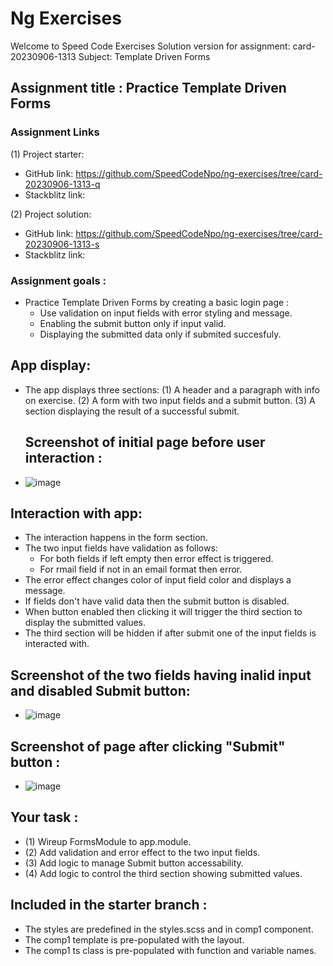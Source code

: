 # Ng Exercises

Welcome to Speed Code Exercises
Solution version for assignment: card-20230906-1313
Subject: Template Driven Forms

## Assignment title : Practice Template Driven Forms
### Assignment Links

(1) Project starter:

- GitHub link: https://github.com/SpeedCodeNpo/ng-exercises/tree/card-20230906-1313-q
- Stackblitz link:

(2) Project solution:

- GitHub link: https://github.com/SpeedCodeNpo/ng-exercises/tree/card-20230906-1313-s
- Stackblitz link:

### Assignment goals :

- Practice Template Driven Forms by creating a basic login page :
  - Use validation on input fields with error styling and message.
  - Enabling the submit button only if input valid.
  - Displaying the submitted data only if submited succesfuly.

## App display:

- The app displays three sections:
  (1) A header and a paragraph with info on exercise.
  (2) A form with two input fields and a submit button.
  (3) A section displaying the result of a successful submit.

  ## Screenshot of initial page before user interaction :

- ![image](https://github.com/SpeedCodeNpo/ng-exercises/assets/132397719/72dce3f5-902a-4095-8c18-69cae7dab5fa)


## Interaction with app:

- The interaction happens in the form section.
- The two input fields have validation as follows:
  - For both fields if left empty then error effect is triggered.
  - For rmail field if not in an email format then error.
- The error effect changes color of input field color and displays a message.
- If fields don't have valid data then the submit button is disabled.
- When button enabled then clicking it will trigger the third section to display the submitted values.
- The third section will be hidden if after submit one of the input fields is interacted with.

## Screenshot of the two fields having inalid input and disabled Submit button:

- ![image](https://github.com/SpeedCodeNpo/ng-exercises/assets/132397719/58642e75-2829-4c15-8e03-e7c322338efb)

## Screenshot of page after clicking "Submit" button :

- ![image](https://github.com/SpeedCodeNpo/ng-exercises/assets/132397719/69a1054a-e922-4294-8656-8beb621bee1e)

## Your task :
- (1) Wireup FormsModule to app.module.
- (2) Add validation and error effect to the two input fields.
- (3) Add logic to manage Submit button accessability.
- (4) Add logic to control the third section showing submitted values.

## Included in the starter branch :
- The styles are predefined in the styles.scss and in comp1 component.
- The comp1 template is pre-populated with the layout.
- The comp1 ts class is pre-populated with function and variable names.
